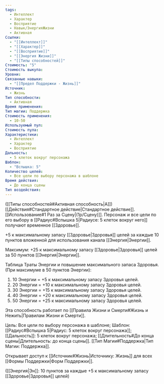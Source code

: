```yaml
---
tags:
  - Интеллект
  - Характер
  - Восприятие
  - Навык/ЭнергияЖизни
  - Активная
Ссылки:
  - "[[Интеллект]]"
  - "[[Характер]]"
  - "[[Восприятие]]"
  - "[[Энергия Жизни]]"
  - "[[Типы способностей]]"
Стоимость: "5"
Стоимость выкупа: 
Уровни: 
Связанные навыки:
  - "[[Предел Поддержки - Жизнь]]"
Источник:
  - Жизнь
Тип способности:
  - Активная
Время применения: 
Тип магии: Поддержка
Стоимость применения:
  - 10-50
Используемый пул: 
Стоимость пула: 
Характеристики:
  - Интеллект
  - Характер
  - Восприятие
Дальность:
  - 5 клеток вокруг персонажа
Шаблон:
  - "Вспышка: 5"
Количество целей:
  - Все цели по выбору персонажа в шаблоне
Время действия:
  - До конца сцены
Тип воздействия:
---
```

([[Типы способностей#Активная способность|А]]) [[Действия#Стандартное действие|Стандартное действие]]. [[Использование#1 Раз за Сцену|(1р/Сцену)]]. Персонаж и все цели по его выбору в [[Радиус#Вспышка 5|Радиусе: 5 клеток вокруг него]] получают временное [[Здоровье]]. 

+5 к максимальному запасу [[Здоровье|Здоровья]] целей за каждые 10 пунктов вложенной для использования канала [[Энергия|Энергии]]. 
 
Максимум: +25 к максимальному запасу [[Здоровье|Здоровья]] целей за 50 пунктов [[Энергия|Энергии]].

Таблица Траты Энергии и повышение максимального запаса Здоровья.
(При максимуме в 50 пунктов Энергии):

1. 10 Энергии = +5 к максимальному запасу Здоровья целей.
2. 20 Энергии = +10 к максимальному запасу Здоровья целей.
3. 30 Энергии = +15 к максимальному запасу Здоровья целей.
4. 40 Энергии = +20 к максимальному запасу Здоровья целей.
5. 50 Энергии = +25 к максимальному запасу Здоровья целей.

Эта способность работает по [[Правила Жизни и Смерти#Жизнь и Нежить|Правилам Жизни и Смерти]].

Цель: Все цели по выбору персонажа в шаблоне; Шаблон: [[Радиус#Вспышка 5|Радиус: 5 клеток вокруг персонажа]]; [[Дальность]]: 5 клеток вокруг персонажа; [[Длительность#До конца сцены|Длительность: до конца сцены]]. [[Тип Магии#Поддержка|Тип Магии: Поддержка]].

Открывает доступ к [[Источник#Жизнь|Источнику: Жизнь]] для всех [[Формы Поддержки|Форм Поддержки]]. 

([[Энергия|Эн]]: 10 пунктов за каждые +5 к максимальному запасу [[Здоровье|Здоровья]] целей)